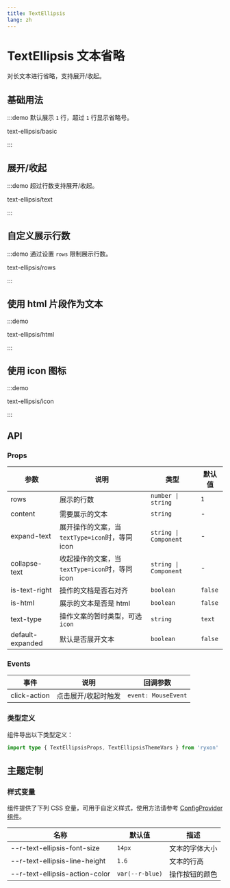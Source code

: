 ```yaml
---
title: TextEllipsis
lang: zh
---
```


# TextEllipsis 文本省略

对长文本进行省略，支持展开/收起。

## 基础用法

:::demo 默认展示 `1` 行，超过 `1` 行显示省略号。

text-ellipsis/basic

:::

## 展开/收起

:::demo 超过行数支持展开/收起。

text-ellipsis/text

:::

## 自定义展示行数

:::demo 通过设置 `rows` 限制展示行数。

text-ellipsis/rows

:::

## 使用 html 片段作为文本

:::demo

text-ellipsis/html

:::

## 使用 icon 图标

:::demo

text-ellipsis/icon

:::

## API

### Props

| 参数 | 说明 | 类型 | 默认值 |
| --- | --- | --- | --- |
| rows | 展示的行数 | `number \| string` | `1` |
| content | 需要展示的文本 | `string` | - |
| expand-text | 展开操作的文案，当`textType=icon`时，等同 icon | `string \| Component` | - |
| collapse-text | 收起操作的文案，当`textType=icon`时，等同 icon | `string \| Component` | - |
| is-text-right | 操作的文档是否右对齐 | `boolean` | `false` |
| is-html | 展示的文本是否是 html | `boolean` | `false` |
| text-type | 操作文案的暂时类型，可选`icon` | `string` | `text` |
| default-expanded | 默认是否展开文本 | `boolean` | `false` |

### Events

| 事件         | 说明                | 回调参数            |
| ------------ | ------------------- | ------------------- |
| click-action | 点击展开/收起时触发 | `event: MouseEvent` |

### 类型定义

组件导出以下类型定义：

```ts
import type { TextEllipsisProps, TextEllipsisThemeVars } from 'ryxon'
```

## 主题定制

### 样式变量

组件提供了下列 CSS 变量，可用于自定义样式，使用方法请参考 [ConfigProvider 组件](#/zh-CN/config-provider)。

| 名称                           | 默认值          | 描述           |
| ------------------------------ | --------------- | -------------- |
| --r-text-ellipsis-font-size    | `14px`          | 文本的字体大小 |
| --r-text-ellipsis-line-height  | `1.6`           | 文本的行高     |
| --r-text-ellipsis-action-color | `var(--r-blue)` | 操作按钮的颜色 |
